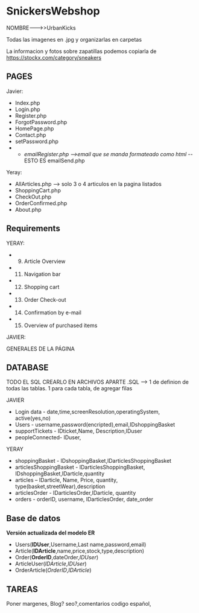 # SnickersWebshop

NOMBRE--->>UrbanKicks

Todas las imagenes en .jpg y organizarlas en carpetas

La informacion y fotos sobre zapatillas podemos copiarla de https://stockx.com/category/sneakers

## PAGES

Javier:
- Index.php
- Login.php
- Register.php
- ForgotPassword.php
- HomePage.php
- Contact.php
- setPassword.php
- - *emailRegister.php -->email que se manda formateado como html* -- ESTO ES emailSend.php

Yeray:
- AllArticles.php --> solo 3 o 4 articulos en la pagina listados
- ShoppingCart.php
- CheckOut.php
- OrderConfirmed.php
- About.php

## Requirements

YERAY:

- 9. Article Overview
- 11. Navigation bar
- 12. Shopping cart
- 13. Order Check-out
- 14. Confirmation by e-mail
- 15. Overview of purchased items
 
JAVIER:


GENERALES DE LA PÁGINA



## DATABASE

TODO EL SQL CREARLO EN ARCHIVOS APARTE .SQL --> 1 de definion de todas las tablas. 1 para cada tabla, de agregar filas

JAVIER

- Login data - date,time,screenResolution,operatingSystem, active(yes,no)
- Users - username,password(encripted),email,IDshoppingBasket
- supportTickets - IDticket,Name, Description,IDuser
- peopleConnected- IDuser,

YERAY

- shoppingBasket - IDshoppingBasket,IDarticlesShoppingBasket
- articlesShoppingBasket - IDarticlesShoppingBasket, IDshoppingBasket,IDarticle,quantity
- articles – IDarticle, Name, Price, quantity, type(basket,streetWear),description 
- articlesOrder - IDarticlesOrder,IDarticle, quantity
- orders - orderID, username, IDarticlesOrder, date_order


## Base de datos


**Versión actualizada del modelo ER**
- Users(**IDUser**,Username,Last name,password,email)
- Article(**IDArticle**,name,price,stock,type,description)
- Order(**OrderID**,dateOrder,*IDUser*)
- ArticleUser(*IDArticle*,*IDUser*)
- OrderArticle(*OrderID*,*IDArticle*)



## TAREAS
Poner margenes, Blog? seo?,comentarios codigo español,
